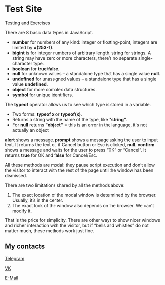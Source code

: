 # Test Site

Testing and Exercises


There are 8 basic data types in JavaScript.

* **number** for numbers of any kind: integer or floating-point, integers are limited by **±(253-1)**.
* **bigint** is for integer numbers of arbitrary length.
string for strings. A string may have zero or more characters, there’s no separate single-character type.
* **boolean** for **true**/**false**.
* **null** for unknown values – a standalone type that has a single value **null**.
* **undefined** for unassigned values – a standalone type that has a single value **undefined**.
* **object** for more complex data structures.
* **symbol** for unique identifiers.

The **typeof** operator allows us to see which type is stored in a variable.

* Two forms: **typeof x** or **typeof(x)**.
* Returns a string with the name of the type, like **"string"**.
* For **null** returns **"object"** = this is an error in the language, it's not actually an object 


**alert**
shows a message.
**prompt**
shows a message asking the user to input text. It returns the text or, if Cancel button or Esc is clicked, **null**.
**confirm**
shows a message and waits for the user to press “OK” or “Cancel”. It returns **true** for OK and **false** for Cancel/Esc.

All these methods are modal: they pause script execution and don’t allow the visitor to interact with the rest of the page until the window has been dismissed.

There are two limitations shared by all the methods above:

1. The exact location of the modal window is determined by the browser. Usually, it’s in the center.
2. The exact look of the window also depends on the browser. We can’t modify it.

That is the price for simplicity. There are other ways to show nicer windows and richer interaction with the visitor, but if “bells and whistles” do not matter much, these methods work just fine.
## My contacts

[Telegram](https://t.me/vincvader)

[VK](https://vk.com/vincvader)

[E-Mail](mailto:vincvader@mail.ru)
